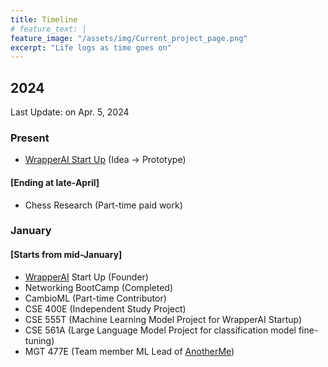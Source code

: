 ```yaml
---
title: Timeline
# feature_text: |
feature_image: "/assets/img/Current_project_page.png"
excerpt: "Life logs as time goes on"
---
```


## 2024

Last Update: on Apr. 5, 2024

### Present

- [WrapperAI Start Up](https://wrapperai.org/) (Idea -> Prototype)

#### [Ending at late-April]

- Chess Research (Part-time paid work)

### January

#### [Starts from mid-January]

- [WrapperAI](https://www.linkedin.com/company/wrapperai/) Start Up (Founder)
- Networking BootCamp (Completed)
- CambioML (Part-time Contributor)
- CSE 400E (Independent Study Project)
- CSE 555T (Machine Learning Model Project for WrapperAI Startup)
- CSE 561A (Large Language Model Project for classification model fine-tuning)
- MGT 477E (Team member ML Lead of [AnotherMe](https://www.linkedin.com/company/anotherme/))
